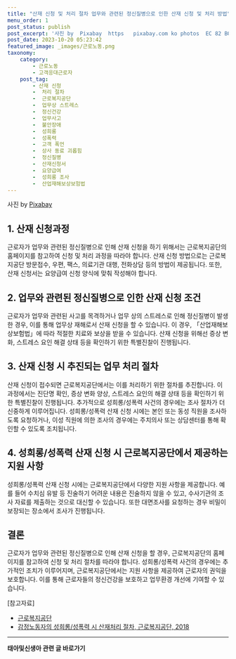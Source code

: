 ```yaml
---
title: "산재 신청 및 처리 절차 업무와 관련된 정신질병으로 인한 산재 신청 및 처리 방법"
menu_order: 1
post_status: publish
post_excerpt: '사진 by  Pixabay  https   pixabay.com ko photos  EC 82 B0 EC 9E AC  EB 8B A4 EC 9E 91  EC 9C A0 EC 9A A9  ED 9A 8C EC 82 AC  EC 82 B0 EC 9E AC EC 8B 9D  EC 9D B8 EC A0 9C  EC A7 88 EB AC B8 1799183  '
post_date: 2023-10-20 05:23:42
featured_image: _images/근로노동.png
taxonomy:
    category:
        - 근로노동
        - 고객응대근로자
    post_tag:
        - 산재 신청
        -  처리 절차
        -  근로복지공단
        -  업무상 스트레스
        -  정신건강
        -  업무사고
        -  불안장애
        -  성희롱
        -  성폭력
        -  고객 폭언
        -  상사 동료 괴롭힘
        -  정신질병
        -  산재신청서
        -  요양급여
        -  성희롱 조사
        -  산업재해보상보험법
---
```



사진 by [Pixabay](https://pixabay.com/ko/photos/%EC%82%B0%EC%9E%AC-%EB%8B%A4%EC%9E%91-%EC%9C%A0%EC%9A%A9-%ED%9A%8C%EC%82%AC-%EC%82%B0%EC%9E%AC%EC%8B%9D-%EC%9D%B8%EC%A0%9C-%EC%A7%88%EB%AC%B8-1799183/)

## 1. 산재 신청과정

근로자가 업무와 관련된 정신질병으로 인해 산재 신청을 하기 위해서는 근로복지공단의 홈페이지를 참고하여 신청 및 처리 과정을 따라야 합니다. 산재 신청 방법으로는 근로복지공단 방문접수, 우편, 팩스, 의료기관 대행, 전화상담 등의 방법이 제공됩니다. 또한, 산재 신청서는 요양급여 신청 양식에 맞춰 작성해야 합니다.

## 2. 업무와 관련된 정신질병으로 인한 산재 신청 조건

근로자가 업무와 관련된 사고를 목격하거나 업무 상의 스트레스로 인해 정신질병이 발생한 경우, 이를 통해 업무상 재해로서 산재 신청을 할 수 있습니다. 이 경우, 「산업재해보상보험법」에 따라 적절한 치료와 보상을 받을 수 있습니다. 산재 신청을 위해선 증상 변화, 스트레스 요인 해결 상태 등을 확인하기 위한 특별진찰이 진행됩니다.

## 3. 산재 신청 시 추진되는 업무 처리 절차

산재 신청이 접수되면 근로복지공단에서는 이를 처리하기 위한 절차를 추진합니다. 이 과정에서는 진단명 확인, 증상 변화 양상, 스트레스 요인의 해결 상태 등을 확인하기 위한 특별진찰이 진행됩니다. 추가적으로 성희롱/성폭력 사건의 경우에는 조사 절차가 더 신중하게 이루어집니다. 성희롱/성폭력 산재 신청 시에는 본인 또는 동성 직원을 조사하도록 요청하거나, 이성 직원에 의한 조사의 경우에는 주치의사 또는 상담센터를 통해 확인할 수 있도록 조치됩니다.

## 4. 성희롱/성폭력 산재 신청 시 근로복지공단에서 제공하는 지원 사항

성희롱/성폭력 산재 신청 시에는 근로복지공단에서 다양한 지원 사항을 제공합니다. 예를 들어 수치심 유발 등 진술하기 어려운 내용은 진술하지 않을 수 있고, 수사기관의 조사 자료를 제출하는 것으로 대신할 수 있습니다. 또한 대면조사를 요청하는 경우 비밀이 보장되는 장소에서 조사가 진행됩니다.

## 결론

근로자가 업무와 관련된 정신질병으로 인해 산재 신청을 할 경우, 근로복지공단의 홈페이지를 참고하여 신청 및 처리 절차를 따라야 합니다. 성희롱/성폭력 사건의 경우에는 추가적인 조치가 이루어지며, 근로복지공단에서는 지원 사항을 제공하여 근로자의 권익을 보호합니다. 이를 통해 근로자들의 정신건강을 보호하고 업무환경 개선에 기여할 수 있습니다.

[참고자료]
- [근로복지공단](http://total.kcomwel.or.kr)
- [감정노동자의 성희롱/성폭력 시 산재처리 절차, 근로복지공단, 2018](http://www.kcomwel.or.kr/home/totalService/totalServiceList.do?menuId=M002003001)
<!-- wp:separator -->
<hr class="wp-block-separator has-alpha-channel-opacity"/>
<!-- /wp:separator -->

<!-- wp:group {"backgroundColor":"base","layout":{"type":"constrained"}} -->
<div class="wp-block-group has-base-background-color has-background"><!-- wp:paragraph {"align":"center","fontSize":"medium"} -->
<p class="has-text-align-center has-large-font-size"><strong>태아및신생아 관련 글 바로가기</strong></p>
<!-- /wp:paragraph -->


<!-- wp:latest-posts
{"categories":[{"id":1496,"count":19,"description":"","link":"https://uknowlaw.com/category/%ed%83%9c%ec%95%84%eb%b0%8f%ec%8b%a0%ec%83%9d%ec%95%84/","name":"태아및신생아","slug":"태아및신생아","taxonomy":"category","parent":0,"meta":[],"_links":{"self":[{"href":"https://uknowlaw.com/wp-json/wp/v2/categories/1496"}],"collection":[{"href":"https://uknowlaw.com/wp-json/wp/v2/categories"}],"about":[{"href":"https://uknowlaw.com/wp-json/wp/v2/taxonomies/category"}],"wp:post_type":[{"href":"https://uknowlaw.com/wp-json/wp/v2/posts?categories=1496"}],"curies":[{"name":"wp","href":"https://api.w.org/{rel}","templated":true}]}}],"postsToShow":100,"excerptLength":28,"postLayout":"grid","columns":2,"featuredImageAlign":"left","featuredImageSizeSlug":"large","fontSize":"small"} /--></div>
<!-- /wp:group -->